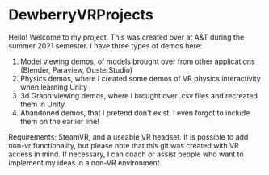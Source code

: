 # DewberryVRProjects
 
 Hello! Welcome to my project. This was created over at A&T during the summer 2021 semester. 
 I have three types of demos here:
1. Model viewing demos, of models brought over from other applications (Blender, Paraview, OusterStudio) 
2. Physics demos, where I created some demos of VR physics interactivity when learning Unity
3. 3d Graph viewing demos, where I brought over .csv files and recreated them in Unity. 
4. Abandoned demos, that I pretend don't exist. I even forgot to include them on the earlier line! 
 
 Requirements: SteamVR, and a useable VR headset. 
 It is possible to add non-vr functionality, but please note that this git was created with VR access in mind. If necessary, I can coach or assist people who want to implement my ideas in a non-VR environment. 
